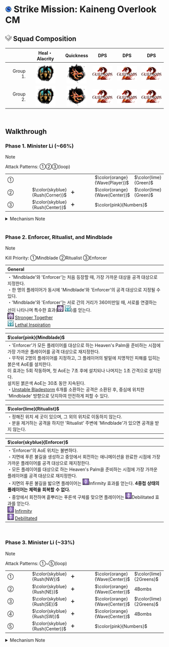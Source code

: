 # <img src="../_image/strike mission/20px-Strike_Mission_(map_icon).png" width="20" height="20" title="Strike Mission" alt=""></img> Strike Mission: Kaineng Overlook CM

## <img src="../_image/squad/Commander_tag_(white).png" width="20" height="20" title="Squad Tag" alt=""></img> Squad Composition
|           | Heal・Alacrity | Quickness | DPS | DPS | DPS |
|----------:|:--------------:|:---------:|:---:|:---:|:---:|
|  Group 1. |<img src="../_image/profession/Mechanist_icon_(highres).png" width="64" height="64" title="Heal Alacrity Mechanist" alt=""></img>|<img src="../_image/profession/Herald_icon_(highres).png" width="64" height="64" title="Quickness Herald" alt=""></img>|<img src="../_image/general/GW2Logo_new.png" width="64" height="45" title="DPS" alt=""></img>|<img src="../_image/general/GW2Logo_new.png" width="64" height="45" title="DPS" alt=""></img>|<img src="../_image/general/GW2Logo_new.png" width="64" height="45" title="DPS" alt=""></img>|
|  Group 2. |<img src="../_image/profession/Mechanist_icon_(highres).png" width="64" height="64" title="Heal Alacrity Mechanist" alt=""></img>|<img src="../_image/profession/Herald_icon_(highres).png" width="64" height="64" title="Quickness Herald" alt=""></img>|<img src="../_image/general/GW2Logo_new.png" width="64" height="45" title="DPS" alt=""></img>|<img src="../_image/general/GW2Logo_new.png" width="64" height="45" title="DPS" alt=""></img>|<img src="../_image/general/GW2Logo_new.png" width="64" height="45" title="DPS" alt=""></img>|

<br>

## Walkthrough

### Phase 1. Minister Li (~66%)
> [!NOTE]
> Attack Patterns: ①②③(loop)

<table style="width: 100%;">
	<tbody>
		<tr>
			<td style="width: 20.0000%;">①
				<br>
			</td>
			<td style="width: 40.0442%;" colspan="2">
				<br>
			</td>
			<td style="width: 20.0000%;">$\color{orange}{Wave(Player)}$
				<br>
			</td>
			<td style="width: 20.0000%;">$\color{lime}{Green}$
				<br>
			</td>
		</tr>
		<tr>
			<td style="width: 20.0000%;">②
				<br>
			</td>
			<td style="width: 20.0000%;">$\color{skyblue}{Rush(Corner)}$
				<br>
			</td>
			<td style="width: 20.0000%;">➕
				<br>
			</td>
			<td style="width: 20.0000%;">$\color{orange}{Wave(Center)}$
				<br>
			</td>
			<td style="width: 20.0000%;">$\color{lime}{Green}$
				<br>
			</td>
		</tr>
		<tr>
			<td style="width: 20.0000%;">③
				<br>
			</td>
			<td style="width: 20.0000%;">$\color{skyblue}{Rush(Center)}$
				<br>
			</td>
			<td style="width: 20.0000%;">➕
				<br>
			</td>
			<td style="width: 40.0442%;" colspan="2">$\color{pink}{Numbers}$
				<br>
			</td>
		</tr>
	</tbody>
</table>
<details>
<summary>Mechanism Note</summary>
<table style="width: 100%;">
	<tbody>
		<tr>
			<td style="width: 50.0000%;">$\color{lime}{Green}$
				<br>
			</td>
			<td style="width: 50.0000%;">무작위 플레이어에게 천천히 줄어드는 AoE가 표시된다.
				<br>AoE가 종료될 때, <strong>최소 3명의 플레이어</strong>가 원 안에 있어야 한다.
				<br>처리에 실패할 경우 모든 플레이어는 큰 피해를 입는다.
				<br>
			</td>
		</tr>
		<tr>
			<td style="width: 50.0000%;">$\color{orange}{DragonSlash&mdash;Wave(DSW)}$
				<br>
			</td>
			<td style="width: 50.0000%;">&#39;Minister Li&#39;는 잠시 후 전방으로 큰 피해를 입히며, <strong>멀리 밀쳐내는 넓은 범위의 공격</strong>을 실행한다.
				<br>모든 플레이어는 &#39;Minister Li&#39;의 뒤에 위치하는 것으로 공격을 피할 수 있다.
				<br>
			</td>
		</tr>
		<tr>
			<td style="width: 50.0000%;">$\color{skyblue}{DragonSlash&mdash;Rush(DSR)}$
				<br>
			</td>
			<td style="width: 50.0000%;">&#39;Minister Li&#39;는 바라보고 있는 위치로 돌진하며, 이동경로에 위치한 플레이어들에게 큰 피해를 입힌다.
				<br>모든 플레이어는 &#39;Minister Li&#39;의 뒤에 위치하거나, 닷지로 공격을 피할 수 있다.
				<br>
			</td>
		</tr>
		<tr>
			<td style="width: 50.0000%;">$\color{pink}{DragonSlash&mdash;Burst(Numbers)}$
				<br>
			</td>
			<td style="width: 50.0000%;"><strong>5명의 플레이어</strong>의 머리 위에 로마 숫자(<img src="../_image/strike mission/kaineng overlook/Target_Order-1_(overhead_icon).png" width="20" height="20" title="1" alt=""></img><img src="../_image/strike mission/kaineng overlook/Target_Order-2_(overhead_icon).png" width="20" height="20" title="2" alt=""></img><img src="../_image/strike mission/kaineng overlook/Target_Order-3_(overhead_icon).png" width="20" height="20" title="3" alt=""></img>) 형식의 1에서 5까지의 표식을 새긴다.
				<br>표식을 받은 플레이어는 화면에 노란색 테두리가 나타나며,
				<br>스쿼드 UI의 아이콘 테두리가 빨간색으로 표시된다. 이것은 모든 플레이어가 확인할 수 있다.
				<br><strong>표식이 나타난 후, 8초 뒤</strong>에 &#39;Minister Li&#39;는 표식이 달린 플레이어에게 오름차순으로 원거리 웨이브를 날린다. 공격을 받은 플레이어는 3초간 <img src="../_image/strike mission/kaineng overlook/Extreme_Vulnerability.png" width="20" height="20" title="Extreme Vulnerability" alt=""></img><a href="https://wiki.guildwars2.com/wiki/Extreme_Vulnerability" target="_blank" rel="noopener noreferrer">Extreme Vulnerability</a> 효과를 받으며, 매우 짧은 시간이 경과한 후에 치명적인 피해량을 가진 작은 붉은 웅덩이를 남긴다.
				<br><strong>붉은 웅덩이는 원거리 공격을 회피하더라도 나타난다.</strong>
				<br>
			</td>
		</tr>
	</tbody>
</table>
</details>

<br>

### Phase 2. Enforcer, Ritualist, and Mindblade
> [!NOTE]
> Kill Priority: ①Mindblade ②Ritualist ③Enforcer

|General|
|:-|
|・'Mindblade'와 'Enforcer'는 처음 등장할 때, 가장 가까운 대상을 공격 대상으로 지정한다.<br>・한 명의 플레이어가 동시에 'Mindblade'와 'Enforcer'의 공격 대상으로 지정될 수 있다.<br>・'Mindblade'와 'Enforcer'는 서로 간의 거리가 360미만일 때, 서로를 연결하는 선이 나타나며 특수한 효과(<img src="../_image/strike mission/kaineng overlook/Giant_Growth.png" width="20" height="20" title="Stronger Together" alt=""></img> <img src="../_image/strike mission/kaineng overlook/Crowd_Favor.png" width="20" height="20" title="Lethal Inspiration" alt=""></img>)를 얻는다.<br><img src="../_image/strike mission/kaineng overlook/Giant_Growth.png" width="20" height="20" title="Stronger Together" alt=""></img> [Stronger Together](https://wiki.guildwars2.com/wiki/Stronger_Together)<br><img src="../_image/strike mission/kaineng overlook/Crowd_Favor.png" width="20" height="20" title="Lethal Inspiration" alt=""></img> [Lethal Inspiration](https://wiki.guildwars2.com/wiki/Lethal_Inspiration)|

|$\color{pink}{Mindblade}$|
|:-|
|・'Enforcer'가 모든 플레이어를 대상으로 하는 Heaven's Palm을 준비하는 시점에 가장 가까운 플레이어를 공격 대상으로 재지정한다.<br>・무작위 2명의 플레이어를 지정하고, 그 플레이어의 발밑에 치명적인 피해를 입히는 붉은색 AoE를 설치한다.<br>이 효과는 5회 작동하며, 첫 AoE는 7초 후에 설치되나 나머지는 1초 간격으로 설치된다.<br>설치된 붉은색 AoE는 30초 동안 지속된다.<br>・[Unstable Bladestorm](https://wiki.guildwars2.com/wiki/Unstable_Bladestorm) 6개를 소환하는 공격은 소환된 후, 중심에 위치한 'Mindblade' 방향으로 닷지하여 안전하게 피할 수 있다.|

|$\color{lime}{Ritualist}$|
|:-|
|・정해진 위치 세 곳이 있으며, 그 외의 위치로 이동하지 않는다.<br>・분을 제거하는 공격을 하지만 'Ritualist' 주변에 'Mindblade'가 있으면 공격을 받지 않는다.|

|$\color{skyblue}{Enforcer}$|
|:-|
|・'Enforcer'의 AoE 위치는 불변하다.<br>・지면에 푸른 불길을 생성하고 중앙에서 회전하는 애니메이션을 완료한 시점에 가장 가까운 플레이어를 공격 대상으로 재지정한다.<br>・모든 플레이어를 대상으로 하는 Heaven's Palm을 준비하는 시점에 가장 가까운 플레이어를 공격 대상으로 재지정한다.<br>・지면의 푸른 불길을 밟으면 플레이어는 <img src="../_image/strike mission/kaineng overlook/Debilitating_Void.png" width="20" height="20" title="Infirmity" alt=""></img>Infirmity 효과를 얻는다. **4중첩 상태의 플레이어는 체력을 회복할 수 없다.**<br>・중앙에서 회전하며 흩뿌리는 푸른색 구체를 맞으면 플레이어는 <img src="../_image/strike mission/kaineng overlook/Debilitated.png" width="20" height="20" title="Debilitated" alt=""></img>Debilitated 효과를 얻는다.<br><img src="../_image/strike mission/kaineng overlook/Debilitating_Void.png" width="20" height="20" title="Infirmity" alt=""></img> [Infirmity](https://wiki.guildwars2.com/wiki/Infirmity)<br><img src="../_image/strike mission/kaineng overlook/Debilitated.png" width="20" height="20" title="Debilitated" alt=""></img> [Debilitated](https://wiki.guildwars2.com/wiki/Debilitated)|

<br>

### Phase 3. Minister Li (~33%)
> [!NOTE]
> Attack Patterns: ①~⑤(loop)

<table style="width: 100%;">
	<tbody>
		<tr>
			<td style="width: 20.0000%;">①
				<br>
			</td>
			<td style="width: 20.0000%;">$\color{skyblue}{Rush(NW)}$
			<td style="width: 20.0000%;">➕
				<br>
			</td>
			<td style="width: 20.0000%;">$\color{orange}{Wave(Center)}$
				<br>
			</td>
			<td style="width: 20.0000%;">$\color{lime}{2Greens}$
		</tr>
		<tr>
			<td style="width: 20.0000%;">②</td>
			<td style="width: 20.0000%;">$\color{skyblue}{Rush(NE)}$
			<td style="width: 20.0000%;">➕
				<br>
			</td>
			<td style="width: 20.0000%;">$\color{orange}{Wave(Center)}$
				<br>
			</td>
			<td style="width: 20.0000%;">4Bombs</td>
		</tr>
		<tr>
			<td style="width: 20.0000%;">③
				<br>
			</td>
			<td style="width: 20.0000%;">$\color{skyblue}{Rush(SE)}$
			<td style="width: 20.0000%;">➕
				<br>
			</td>
			<td style="width: 20.0000%;">$\color{orange}{Wave(Center)}$
				<br>
			</td>
			<td style="width: 20.0000%;">$\color{lime}{2Greens}$
		</tr>
		<tr>
			<td style="width: 20.0000%;">④</td>
			<td style="width: 20.0000%;">$\color{skyblue}{Rush(SW)}$
			<td style="width: 20.0000%;">➕
				<br>
			</td>
			<td style="width: 20.0000%;">$\color{orange}{Wave(Center)}$
				<br>
			</td>
			<td style="width: 20.0000%;">4Bombs</td>
		</tr>
		<tr>
			<td style="width: 20.0000%;">⑤</td>
			<td style="width: 20.0000%;">$\color{skyblue}{Rush(Center)}$
			<td style="width: 20.0000%;">➕
				<br>
			</td>
			<td style="width: 40.0442%;" colspan="2">$\color{pink}{Numbers}$
		</tr>
	</tbody>
</table>
<details>
<summary>Mechanism Note</summary>
<table style="width: 100%;">
	<tbody>
		<tr>
			<td style="width: 50.0000%;">Bombs
				<br>
			</td>
			<td style="width: 50.0000%;">&#39;Minister Li&#39;와 <strong>가장 가까운 4명의 플레이어</strong>에게 주황색 원이 나타난다.
				<br>각 원의 단일 피해량은 크지 않으나, 원이 겹쳐진 곳에 위치하는 플레이어는 매우 큰 피해를 입는다.
				<br>
			</td>
		</tr>
	</tbody>
</table>

<p>
	<br>
</p>
</details>



